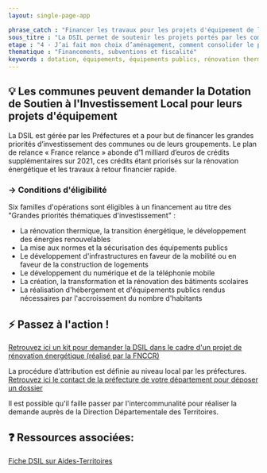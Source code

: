 ```yaml
---
layout: single-page-app

phrase_catch : "Financer les travaux pour les projets d'équipement de la commune avec la DSIL"
sous_titre : "La DSIL permet de soutenir les projets portés par les communes et leurs groupements dans les domaines prioritaires."
etape : "4 - J’ai fait mon choix d’aménagement, comment consolider le projet avant d’attaquer les travaux ?"
thematique : "Financements, subventions et fiscalité"
keywords : dotation, équipements, équipements publics, rénovation thermique, rénovation énergétique, mise aux normes, logement, mobilité, transports, numérique, école, scolaire, hébergements, contrat de ruralité,
---
```


## 💡 Les communes peuvent demander la Dotation de Soutien à l'Investissement Local pour leurs projets d'équipement

  La DSIL est gérée par les Préfectures et a pour but de financer les grandes priorités d’investissement des communes ou de leurs groupements. Le plan de relance « France relance » abonde d’1 milliard d’euros de crédits supplémentaires sur 2021, ces crédits étant priorisés sur la rénovation énergétique et les travaux à retour financier rapide.
  
  
### →  Conditions d'éligibilité

  
  Six familles d'opérations sont éligibles à un financement au titre des "Grandes priorités thématiques d'investissement" : 
  - La rénovation thermique, la transition énergétique, le développement des énergies renouvelables
  - La mise aux normes et la sécurisation des équipements publics
  - Le développement d'infrastructures en faveur de la mobilité ou en faveur de la construction de logements
  - Le développement du numérique et de la téléphonie mobile
  - La création, la transformation et la rénovation des bâtiments scolaires
  - La réalisation d'hébergement et d'équipements publics rendus nécessaires par l'accroissement du nombre d'habitants

  
## ⚡ Passez à l'action !

[Retrouvez ici un kit pour demander la DSIL dans le cadre d'un projet de rénovation énergétique (réalisé par la FNCCR)](https://www.fnccr.asso.fr/article/le-soutien-financier-dsil-aide-au-passage-des-travaux/)  
  

La procédure d’attribution est définie au niveau local par les préfectures.   
[Retrouvez ici le contact de la préfecture de votre département pour déposer un dossier](https://lannuaire.service-public.fr/navigation/prefecture)

Il est possible qu'il faille passer par l'intercommunalité pour réaliser la demande auprès de la Direction Départementale des Territoires.


## ❓ Ressources associées:

[Fiche DSIL sur Aides-Territoires](https://aides-territoires.beta.gouv.fr/aides/0c7d-dotation-de-soutien-a-linvestissement-local-d/)

